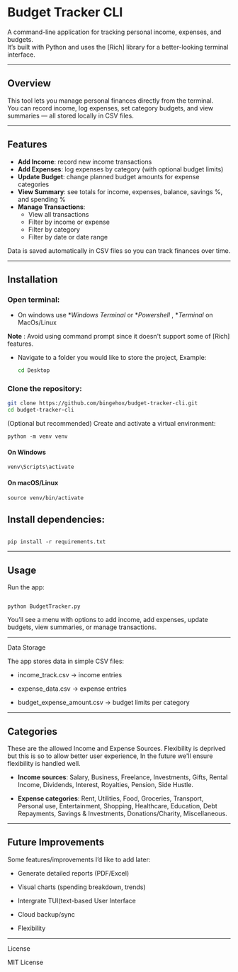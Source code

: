 # Budget Tracker CLI  

A command-line application for tracking personal income, expenses, and budgets.  
It’s built with Python and uses the [Rich] library for a better-looking terminal interface.  

---

## Overview  
This tool lets you manage personal finances directly from the terminal.  
You can record income, log expenses, set category budgets, and view summaries — all stored locally in CSV files.  

---

## Features  
- **Add Income**: record new income transactions  
- **Add Expenses**: log expenses by category (with optional budget limits)  
- **Update Budget**: change planned budget amounts for expense categories  
- **View Summary**: see totals for income, expenses, balance, savings %, and spending %  
- **Manage Transactions**:  
  - View all transactions  
  - Filter by income or expense  
  - Filter by category  
  - Filter by date or date range  

Data is saved automatically in CSV files so you can track finances over time.  

---

## Installation  

### Open terminal:

 - On windows use **Windows Terminal* or **Powershell* , **Terminal* on MacOs/Linux
   
 **Note** : Avoid using command prompt since it doesn't support some of [Rich] features.

- Navigate to a folder you would like to store the project, Example:
  ```bash
  cd Desktop
  ```

### Clone the repository:  
```bash
git clone https://github.com/bingehox/budget-tracker-cli.git
cd budget-tracker-cli
```
(Optional but recommended) Create and activate a virtual environment:
```
python -m venv venv
```

 #### On Windows
```
venv\Scripts\activate
```

#### On macOS/Linux
```
source venv/bin/activate
```

## Install dependencies:
```

pip install -r requirements.txt
```


---

## Usage

Run the app:
```

python BudgetTracker.py
```

You’ll see a menu with options to add income, add expenses, update budgets, view summaries, or manage transactions.


---

Data Storage

The app stores data in simple CSV files:

- income_track.csv → income entries

- expense_data.csv → expense entries

- budget_expense_amount.csv → budget limits per category



---

## Categories
These are the allowed Income and Expense Sources. Flexibility is deprived but this is so to allow better user experience, In the future we'll ensure flexibility is handled well.

- **Income sources**: Salary, Business, Freelance, Investments, Gifts, Rental Income, Dividends, Interest, Royalties, Pension, Side Hustle.

- **Expense categories**: Rent, Utilities, Food, Groceries, Transport, Personal use, Entertainment, Shopping, Healthcare, Education, Debt Repayments, Savings & Investments, Donations/Charity, Miscellaneous.


---

## Future Improvements

Some features/improvements I’d like to add later:

- Generate detailed reports (PDF/Excel)

- Visual charts (spending breakdown, trends)

- Intergrate TUI(text-based User Interface


- Cloud backup/sync

- Flexibility



---

License

MIT License
